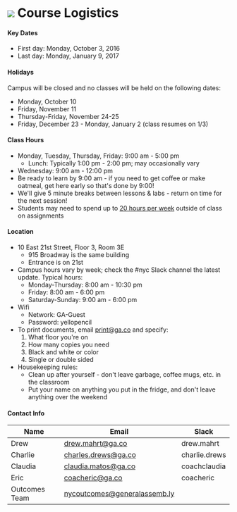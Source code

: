 # ![](https://ga-dash.s3.amazonaws.com/production/assets/logo-9f88ae6c9c3871690e33280fcf557f33.png) Course Logistics

#### Key Dates
- First day: Monday, October 3, 2016
- Last day: Monday, January 9, 2017


#### Holidays
Campus will be closed and no classes will be held on the following dates:
- Monday, October 10
- Friday, November 11
- Thursday-Friday, November 24-25
- Friday, December 23 - Monday, January 2 (class resumes on 1/3)


#### Class Hours
- Monday, Tuesday, Thursday, Friday: 9:00 am - 5:00 pm
  - Lunch: Typically 1:00 pm - 2:00 pm; may occasionally vary
- Wednesday: 9:00 am - 12:00 pm
- Be ready to learn by 9:00 am - if you need to get coffee or make oatmeal, get here early so that's done by 9:00!
- We'll give 5 minute breaks between lessons & labs - return on time for the next session!
- Students may need to spend up to [20 hours per week](https://ga-core.s3.amazonaws.com/cms/files/files/000/004/365/original/GA_Catalog-NYC_v1v6_20160910_bvm.pdf#page=19) outside of class on assignments


#### Location
- 10 East 21st Street, Floor 3, Room 3E
  - 915 Broadway is the same building
  - Entrance is on 21st
- Campus hours vary by week; check the #nyc Slack channel the latest update. Typical hours:
  - Monday-Thursday: 8:00 am - 10:30 pm
  - Friday: 8:00 am - 6:00 pm
  - Saturday-Sunday: 9:00 am - 6:00 pm
- Wifi
  - Network: GA-Guest
  - Password: yellopencil
- To print documents, email [print@ga.co](mailto:print@ga.co) and specify:
  1. What floor you're on
  1. How many copies you need
  1. Black and white or color
  1. Single or double sided
- Housekeeping rules:
  - Clean up after yourself - don't leave garbage, coffee mugs, etc. in the classroom
  - Put your name on anything you put in the fridge, and don't leave anything over the weekend


#### Contact Info
| Name | Email | Slack |
| --- | --- | --- |
| Drew | [drew.mahrt@ga.co](mailto:drew.mahrt@ga.co) | drew.mahrt |
| Charlie | [charles.drews@ga.co](mailto:charles.drews@ga.co) | charlie.drews |
| Claudia | [claudia.matos@ga.co](mailto:claudia.matos@ga.co) | coachclaudia |
| Eric | [coacheric@ga.co](mailto:coacheric@ga.co) | coacheric |
| Outcomes Team | [nycoutcomes@generalassemb.ly](mailto:nycoutcomes@generalassemb.ly) | |
